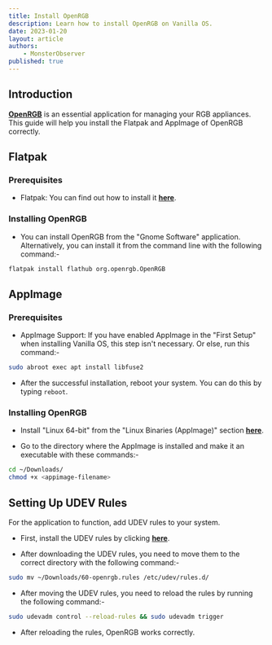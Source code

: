 ```yaml
---
title: Install OpenRGB
description: Learn how to install OpenRGB on Vanilla OS.
date: 2023-01-20
layout: article
authors: 
    - MonsterObserver
published: true
---
```


## Introduction

[**OpenRGB**](https://openrgb.org/) is an essential application for managing your RGB appliances. This guide will help you install the Flatpak and AppImage of OpenRGB correctly.

## Flatpak

### Prerequisites

- Flatpak: You can find out how to install it [**here**](/2022/12/09/install-flatpaks.html).

### Installing OpenRGB

- You can install OpenRGB from the "Gnome Software" application. Alternatively, you can install it from the command line with the following command:-

```bash
flatpak install flathub org.openrgb.OpenRGB
```

## AppImage

### Prerequisites

- AppImage Support: If you have enabled AppImage in the "First Setup" when installing Vanilla OS, this step isn't necessary. Or else, run this command:-

```bash
sudo abroot exec apt install libfuse2
```

- After the successful installation, reboot your system. You can do this by typing `reboot`.

### Installing OpenRGB

- Install "Linux 64-bit" from the "Linux Binaries (AppImage)" section [**here**](https://gitlab.com/CalcProgrammer1/OpenRGB/-/releases/permalink/latest#Linux-64-bit).

- Go to the directory where the AppImage is installed and make it an executable with these commands:-

```bash
cd ~/Downloads/
chmod +x <appimage-filename>
```

## Setting Up UDEV Rules

For the application to function, add UDEV rules to your system.

- First, install the UDEV rules by clicking [**here**](https://gitlab.com/CalcProgrammer1/OpenRGB/-/jobs/artifacts/master/raw/60-openrgb.rules?job=Linux+64+AppImage&inline=false).

- After downloading the UDEV rules, you need to move them to the correct directory with the following command:-

```bash
sudo mv ~/Downloads/60-openrgb.rules /etc/udev/rules.d/
```

- After moving the UDEV rules, you need to reload the rules by running the following command:-

```bash
sudo udevadm control --reload-rules && sudo udevadm trigger
```

- After reloading the rules, OpenRGB works correctly.
